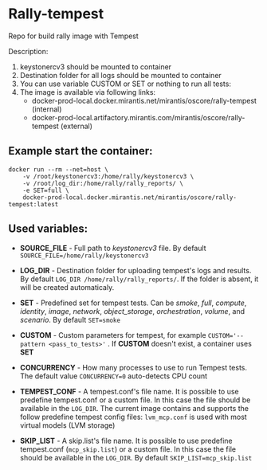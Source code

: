 # Rally-tempest
Repo for build rally image with Tempest

Description:
1. keystonercv3 should be mounted to container
2. Destination folder for all logs should be mounted to container
3. You can use variable CUSTOM or SET or nothing to run all tests:
4. The image is available via following links: 
   * docker-prod-local.docker.mirantis.net/mirantis/oscore/rally-tempest (internal) 
   * docker-prod-local.artifactory.mirantis.com/mirantis/oscore/rally-tempest (external)

## Example start the container:

```
docker run --rm --net=host \
    -v /root/keystonercv3:/home/rally/keystonercv3 \
    -v /root/log_dir:/home/rally/rally_reports/ \
    -e SET=full \
    docker-prod-local.docker.mirantis.net/mirantis/oscore/rally-tempest:latest
```


## Used variables:

* **SOURCE_FILE** - Full path to *keystonercv3* file. By default `SOURCE_FILE=/home/rally/keystonercv3`
* **LOG_DIR** - Destination folder for uploading tempest's logs and results. By default `LOG_DIR /home/rally/rally_reports/`. If the folder is absent, it will be created automaticaly.
* **SET** - Predefined set for tempest tests. Can be *smoke*, *full*, *compute*, *identity*, *image*, *network*, *object_storage*, *orchestration*, *volume*, and *scenario*. By default `SET=smoke`
* **CUSTOM** - Custom parameters for tempest, for example `CUSTOM='--pattern <pass_to_tests>'` . If **CUSTOM** doesn't exist, a container uses **SET**
* **CONCURRENCY** - How many processes to use to run Tempest tests.  The default value `CONCURRENCY=0` auto-detects CPU count
* **TEMPEST_CONF** - A tempest.conf's file name. It is possible to use predefine tempest.conf or a custom file. In this case the file should be available in the `LOG_DIR`. The current image contains and supports the follow predefine tempest config files:
    `lvm_mcp.conf` is used with most virtual models (LVM storage)
    
* **SKIP_LIST** - A skip.list's file name. It is possible to use predefine tempest.conf (`mcp_skip.list`) or a custom file. In this case the file should be available in the `LOG_DIR`. By default `SKIP_LIST=mcp_skip.list`
